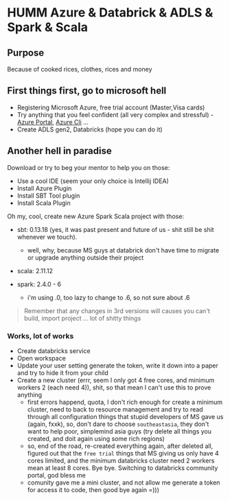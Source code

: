 # HUMM Azure & Databrick & ADLS & Spark & Scala

##  Purpose
Because of cooked rices, clothes, rices and money

## First things first, go to microsoft hell
- Registering Microsoft Azure, free trial account (Master,Visa cards)
- Try anything that you feel confident (all very complex and stressful) - [Azure Portal](https://portal.azure.com/), [Azure Cli](https://docs.microsoft.com/en-us/cli/azure/install-azure-cli?view=azure-cli-latest) ...
- Create ADLS gen2, Databricks (hope you can do it)

## Another hell in paradise
Download or try to beg your mentor to help you on those: 
- Use a cool IDE (seem your only choice is Intellij IDEA)
- Install Azure Plugin
- Install SBT Tool plugin
- Install Scala Plugin

Oh my, cool, create new Azure Spark Scala project with those:

- sbt: 0.13.18 (yes, it was past present and future of us - shit still be shit whenever we touch).
    
    - well, why, because MS guys at databrick don't have time to migrate or upgrade anything outside their project 
- scala: 2.11.12
- spark: 2.4.0 - 6

    - i'm using .0, too lazy to change to .6, so not sure about .6

>Remember that any changes in 3rd versions will causes you can't build, import project ... lot of shitty things

### Works, lot of works

- Create databricks service
- Open workspace
- Update your user setting generate the token, write it down into a paper and try to hide it from your child
- Create a new cluster (errr, seem I only got 4 free cores, and minimum workers 2 (each need 4)), shit, so that mean I can't use this to prove anything
    - first errors happend, quota, I don't rich enough for create a minimum cluster, need to back to resource management and try to read through all configuration things that stupid developers of MS gave us (again, fxxk), so, don't dare to choose `southeastasia`, they don't want to help poor, simplemind asia guys (try delete all things you created, and doit again using some rich regions)
    - so, end of the road, re-created everything again, after deleted all, figured out that the `free trial` things that MS giving us only have 4 cores limited, and the minimum databricks cluster need 2 workers mean at least 8 cores. Bye bye. Switching to databricks community portal, god bless me
    - comunity gave me a mini cluster, and not allow me generate a token for access it to code, then good bye again =)))
